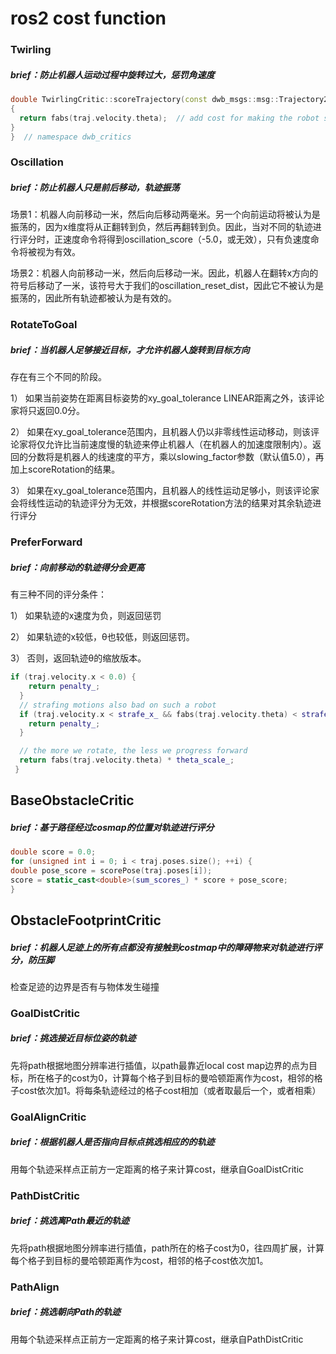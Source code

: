 # ros2 cost function

### Twirling

##### brief：防止机器人运动过程中旋转过大，惩罚角速度

```c++
double TwirlingCritic::scoreTrajectory(const dwb_msgs::msg::Trajectory2D & traj)
{
  return fabs(traj.velocity.theta);  // add cost for making the robot spin
}
}  // namespace dwb_critics
```

### Oscillation

##### brief：防止机器人只是前后移动，轨迹振荡

场景1：机器人向前移动一米，然后向后移动两毫米。另一个向前运动将被认为是振荡的，因为x维度将从正翻转到负，然后再翻转到负。因此，当对不同的轨迹进行评分时，正速度命令将得到oscillation_score（-5.0，或无效），只有负速度命令将被视为有效。

场景2：机器人向前移动一米，然后向后移动一米。因此，机器人在翻转x方向的符号后移动了一米，该符号大于我们的oscillation_reset_dist，因此它不被认为是振荡的，因此所有轨迹都被认为是有效的。

### RotateToGoal

##### brief：当机器人足够接近目标，才允许机器人旋转到目标方向

存在有三个不同的阶段。

1） 如果当前姿势在距离目标姿势的xy_goal_tolerance LINEAR距离之外，该评论家将只返回0.0分。

2） 如果在xy_goal_tolerance范围内，且机器人仍以非零线性运动移动，则该评论家将仅允许比当前速度慢的轨迹来停止机器人（在机器人的加速度限制内）。返回的分数将是机器人的线速度的平方，乘以slowing_factor参数（默认值5.0），再加上scoreRotation的结果。

3） 如果在xy_goal_tolerance范围内，且机器人的线性运动足够小，则该评论家会将线性运动的轨迹评分为无效，并根据scoreRotation方法的结果对其余轨迹进行评分

### PreferForward

##### brief：向前移动的轨迹得分会更高

有三种不同的评分条件：

1） 如果轨迹的x速度为负，则返回惩罚

2） 如果轨迹的x较低，θ也较低，则返回惩罚。

3） 否则，返回轨迹θ的缩放版本。

```c++
if (traj.velocity.x < 0.0) {
    return penalty_;
  }
  // strafing motions also bad on such a robot
  if (traj.velocity.x < strafe_x_ && fabs(traj.velocity.theta) < strafe_theta_) {
    return penalty_;
  }

  // the more we rotate, the less we progress forward
  return fabs(traj.velocity.theta) * theta_scale_;
 }
```

## BaseObstacleCritic

##### brief：基于路径经过cosmap的位置对轨迹进行评分

```c++
double score = 0.0;
for (unsigned int i = 0; i < traj.poses.size(); ++i) {
double pose_score = scorePose(traj.poses[i]);
score = static_cast<double>(sum_scores_) * score + pose_score;
}
```

## ObstacleFootprintCritic

##### brief：机器人足迹上的所有点都没有接触到costmap中的障碍物来对轨迹进行评分，防压脚

检查足迹的边界是否有与物体发生碰撞

### GoalDistCritic

##### brief：挑选接近目标位姿的轨迹

先将path根据地图分辨率进行插值，以path最靠近local cost map边界的点为目标，所在格子的cost为0，计算每个格子到目标的曼哈顿距离作为cost，相邻的格子cost依次加1。将每条轨迹经过的格子cost相加（或者取最后一个，或者相乘）

### GoalAlignCritic

##### brief：根据机器人是否指向目标点挑选相应的的轨迹

用每个轨迹采样点正前方一定距离的格子来计算cost，继承自GoalDistCritic

### PathDistCritic

##### brief：挑选离Path最近的轨迹

先将path根据地图分辨率进行插值，path所在的格子cost为0，往四周扩展，计算每个格子到目标的曼哈顿距离作为cost，相邻的格子cost依次加1。

### PathAlign

##### brief：挑选朝向Path的轨迹

用每个轨迹采样点正前方一定距离的格子来计算cost，继承自PathDistCritic